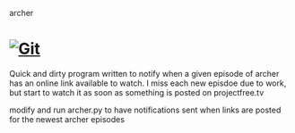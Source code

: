 archer

[![Git](https://app.soluble.cloud/api/v1/public/badges/22e6eff0-7089-460a-97a8-f8db656adcf0.svg?orgId=544861397342)](https://app.soluble.cloud/repos/details/github.com/droessmj/archer?orgId=544861397342)  
======

Quick and dirty program written to notify when a given episode of archer has an online link available to watch. I miss each new episdoe due to work, but start to watch it as soon as something is posted on projectfree.tv


modify and run archer.py to have notifications sent when links are posted for the newest archer episodes


